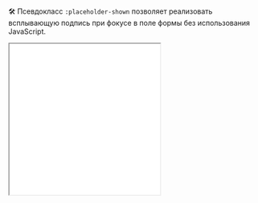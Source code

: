 🛠 Псевдокласс `:placeholder-shown` позволяет реализовать всплывающую подпись при фокусе в поле формы без использования JavaScript.

<iframe title="Всплывающая подпись поля при помощи placeholder-shown" src="../demos/floating-label/" height="300"></iframe>

